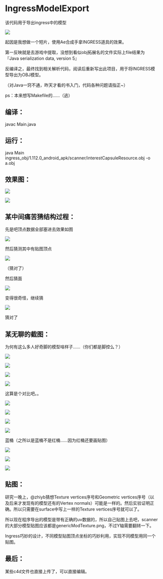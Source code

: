 # IngressModelExport
该代码用于导出ingress中的模型

![](https://github.com/YJBeetle/IngressModelExport/raw/master/demo/img/xmp.png)

起因是我想做一个短片，使用Ae合成手拿INGRESS道具的效果。

第一反映就是去游戏中提取，没想到看似obj拓展名的文件实际上file结果为『Java serialization data, version 5』

反编译之，最终找到相关解析代码，阅读后重新写出此项目，用于将INGRESS模型导出为OBJ模型。

（对Java一窍不通，昨天才看的书入门，代码各种问题请指正~）

ps：本来想写Makefile的……（逃）

## 编译：
javac Main.java

## 运行：
java Main ingress_obj/1.112.0_android_apk/scanner/interestCapsuleResource.obj -o a.obj

## 效果图：
![](https://github.com/YJBeetle/ingress_obj_reader/raw/master/demo/img/E948CD1C-4024-4F32-AB03-137156229EB5.png)

![](https://github.com/YJBeetle/ingress_obj_reader/raw/master/demo/img/F1DA3AB1-2EEB-420C-BAFB-03A8A5EF653C.png)

## 某中间痛苦猜结构过程：
先是吧顶点数据全部塞进去效果如图

![](https://github.com/YJBeetle/IngressModelExport/raw/master/demo/img/CA8E10EC-0DAB-4998-9500-33DFB3AF13E6.png)

然后猜测其中有贴图顶点

![](https://github.com/YJBeetle/IngressModelExport/raw/master/demo/img/3CDCFE93-D327-4923-BD1C-F9B67A1B4E50.png)

（猜对了）

然后猜面

![](https://github.com/YJBeetle/IngressModelExport/raw/master/demo/img/7A1718A1-53CF-4DE4-BE73-BCAA2025150B.png)

变得很奇怪，继续猜

![](https://github.com/YJBeetle/IngressModelExport/raw/master/demo/img/F1DA3AB1-2EEB-420C-BAFB-03A8A5EF653C.png)

猜对了

## 某无聊的截图：
为何有这么多人好奇脚的模型啥样子……（你们都是脚控么？）

![](https://github.com/YJBeetle/IngressModelExport/raw/master/demo/img/5C207686-18BA-4011-8255-BB5143467696.png)

![](https://github.com/YJBeetle/IngressModelExport/raw/master/demo/img/ECE710E6-AFFA-470F-883A-193FDA0F51F5.png)

![](https://github.com/YJBeetle/IngressModelExport/raw/master/demo/img/2CBD1D88-D207-495D-8B1C-19955D870FEE.png)

![](https://github.com/YJBeetle/IngressModelExport/raw/master/demo/img/358A3E7E-8491-4A47-88F0-CF6679B034B3.png)

这算是个对比吧。。

![](https://github.com/YJBeetle/IngressModelExport/raw/master/demo/img/58DFF6CF-2716-449E-B0EA-B4D57E583380.png)

![](https://github.com/YJBeetle/IngressModelExport/raw/master/demo/img/794563DE17C3C8E8961BDB2D91DA3F00.jpg)

![](https://github.com/YJBeetle/IngressModelExport/raw/master/demo/img/3CA56725-4AEF-48F5-B823-3766D5BB9556.png)

![](https://github.com/YJBeetle/IngressModelExport/raw/master/demo/img/D4C4829B6796C5E601B470D9CC66BA5F.jpg)

蓝桶（之所以是蓝桶不是红桶……因为红桶还要画贴图）

![](https://github.com/YJBeetle/IngressModelExport/raw/master/demo/img/25CF7876-8CE1-48DE-B6BE-F6B8C30D27D5.png)

![](https://github.com/YJBeetle/IngressModelExport/raw/master/demo/img/932ADE11-BD38-44A1-9D3E-3A8AFB6B0BF0.png)

![](https://github.com/YJBeetle/IngressModelExport/raw/master/demo/img/CEE64625-A5B0-4734-99C1-D5C601B288A5.png)

## 贴图：
研究一晚上，@zhiyb猜想Texture vertices序号和Geometric vertices序号（以及后来才发现有的模型还有的Vertex normals）可能是一样的。然后实验证明正确。所以只需要在surface中写上一样的Texture vertices序号就可以了。

所以现在程序导出的模型是带有正确的uv数据的，所以自己贴图上去吧，scanner的大部分模型贴图应该都是genericModTexture.png，不过Y轴需要翻转一下。

Ingress巧妙的设计，不同模型贴图顶点坐标的巧妙利用，实现不同模型用同一个贴图。

## 最后：
某些c4d文件也直接上传了，可以直接编辑。
